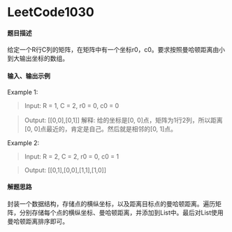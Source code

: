 # LeetCode1030
#### 题目描述
给定一个R行C列的矩阵，在矩阵中有一个坐标r0，c0。要求按照曼哈顿距离由小到大输出坐标的数组。
#### 输入、输出示例
Example 1:
> Input: R = 1, C = 2, r0 = 0, c0 = 0

> Output: [[0,0],[0,1]]
解释: 给的坐标是[0, 0]点，矩阵为1行2列，所以距离[0, 0]点最近的，肯定是自己。然后就是相邻的[0, 1]点。

Example 2:
> Input: R = 2, C = 2, r0 = 0, c0 = 1

> Output: [[0,1],[0,0],[1,1],[1,0]]

#### 解题思路
封装一个数据结构，存储点的横纵坐标，以及距离目标点的曼哈顿距离。遍历矩阵，分别存储每个点的横纵坐标、曼哈顿距离，并添加到List中。最后对List使用曼哈顿距离排序即可。
